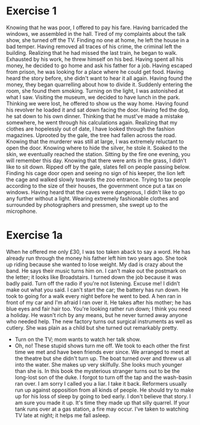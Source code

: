 # Exercise 1

Knowing that he was poor, I offered to pay his fare.
Having barricaded the windows, we assembled in the hall.
Tired of my complaints about the talk show, she turned off the TV.
Finding no one at home, he left the house in a bad temper.
Having removed all traces of his crime, the criminal left the building.
Realizing that he had missed the last train, he began to walk.
Exhausted by his work, he threw himself on his bed.
Having spent all his money, he decided to go home and ask his father for a job.
Having escaped from prison, he was looking for a place where he could get food.
Having heard the story before, she didn't want to hear it all again.
Having found the money, they began quarrelling about how to divide it.
Suddenly entering the room, she found them smoking.
Turning on the light, I was astonished at what I saw.
Visiting the museum, we decided to have lunch in the park.
Thinking we were lost, he offered to show us the way home.
Having found his revolver he loaded it and sat down facing the door.
Having fed the dog, he sat down to his own dinner.
Thinking that he must've made a mistake somewhere, he went through his calculations again.
Realizing that my clothes are hopelessly out of date, I have looked through the fashion magazines.
Uprooted by the gale, the tree had fallen across the road.
Knowing that the murderer was still at large, I was extremely reluctant to open the door.
Knowing where to hide the silver, he stole it.
Soaked to the skin, we eventually reached the station.
Sitting by the fire one evening, you will remember this day.
Knowing that there were ants in the grass, I didn't like to sit down.
Ripped off by the gale, slates fell on people passing below.
Finding his cage door open and seeing no sign of his keeper, the lion left the cage and walked slowly towards the zoo entrance.
Trying to tax people according to the size of their houses, the government once put a tax on windows.
Having heard that the caves were dangerous, I didn't like to go any further without a light.
Wearing extremely fashionable clothes and surrounded by photographers and pressmen, she swept up to the microphone.

# Exercise 1a

When he offered me only £30, I was too taken aback to say a word.
He has already run through the money his father left him two years ago.
She took up riding because she wanted to lose weight.
My dad is crazy about the band. He says their music turns him on.
I can't make out the postmark on the letter; it looks like Broadstairs.
I turned down the job because it was badly paid.
Turn off the radio if you're not listening.
Excuse me! I didn’t make out what you said.
I can't start the car; the battery has run down.
He took to going for a walk every night before he went to bed.
A hen ran in front of my car and I'm afraid I ran over it.
He takes after his mother; he has blue eyes and fair hair too.
You're looking rather run down; I think you need a holiday.
He wasn't rich by any means, but he never turned away anyone who needed help.
The new factory turns out surgical instruments as well as cutlery.
She was plain as a child but she turned out remarkably pretty.
- Turn on the TV; mom wants to watch her talk show.
-  Oh, no! These stupid shows turn me off.
We took to each other the first time we met and have been friends ever since.
We arranged to meet at the theatre but she didn't turn up.
The boat turned over and threw us all into the water.
She makes up very skilfully. She looks much younger than she is.
In this book the mysterious stranger turns out to be the long-lost son of the duke.
I forgot to turn off the tap and the wash-basin ran over.
I am sorry I called you a liar. I take it back.
Reformers usually run up against opposition from all kinds of people.
He should try to make up for his loss of sleep by going to bed early.
I don't believe that story. I am sure you made it up.
It's time they made up that silly quarrel.
If your tank runs over at a gas station, a fire may occur.
I’ve taken to watching TV late at night; it helps me fall asleep.

